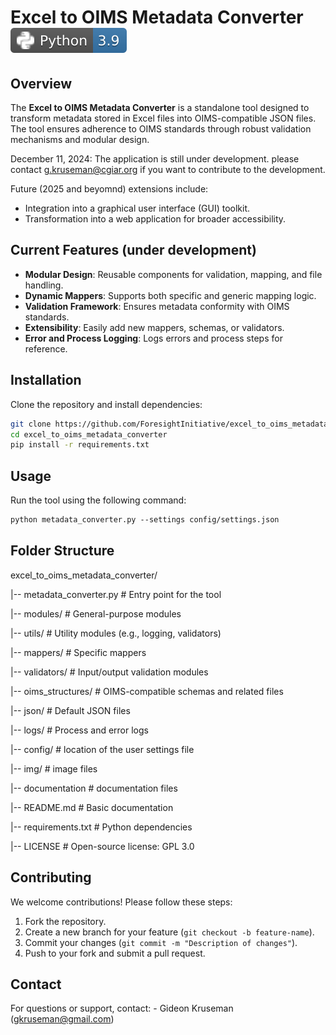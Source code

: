 # Excel to OIMS Metadata Converter ![Python](img/pythonbadge3_9plus.svg)

## Overview

The **Excel to OIMS Metadata Converter** is a standalone tool designed to transform metadata stored in Excel files into OIMS-compatible JSON files. The tool ensures adherence to OIMS standards through robust validation mechanisms and modular design.

December 11, 2024: The application is still under development. please contact g.kruseman@cgiar.org if you want to contribute to the development.

Future (2025 and beyomnd) extensions include:

- Integration into a graphical user interface (GUI) toolkit.
- Transformation into a web application for broader accessibility.

## Current Features (under development)

- **Modular Design**: Reusable components for validation, mapping, and file handling.
- **Dynamic Mappers**: Supports both specific and generic mapping logic.
- **Validation Framework**: Ensures metadata conformity with OIMS standards.
- **Extensibility**: Easily add new mappers, schemas, or validators.
- **Error and Process Logging**: Logs errors and process steps for reference.

## Installation

Clone the repository and install dependencies:

```bash
git clone https://github.com/ForesightInitiative/excel_to_oims_metadata_converter.git
cd excel_to_oims_metadata_converter
pip install -r requirements.txt
```

## Usage

Run the tool using the following command:

```markdown
python metadata_converter.py --settings config/settings.json
```

## Folder Structure

excel_to_oims_metadata_converter/


|-- metadata_converter.py # Entry point for the tool 


|-- modules/              # General-purpose modules


|-- utils/                # Utility modules (e.g., logging, validators)


|-- mappers/              # Specific mappers


|-- validators/           # Input/output validation modules



|-- oims_structures/      # OIMS-compatible schemas and related files


|-- json/                 # Default JSON files


|-- logs/                 # Process and error logs


|-- config/               # location of the user settings file 

 
|-- img/                  # image files


|-- documentation         # documentation files


|-- README.md             # Basic documentation


|-- requirements.txt      # Python dependencies


|-- LICENSE               # Open-source license: GPL 3.0



## Contributing

We welcome contributions! Please follow these steps:

1. Fork the repository.
2. Create a new branch for your feature (`git checkout -b feature-name`).
3. Commit your changes (`git commit -m "Description of changes"`).
4. Push to your fork and submit a pull request.

## Contact

For questions or support, contact: - Gideon Kruseman ([gkruseman@gmail.com](mailto:gkruseman@gmail.com))
